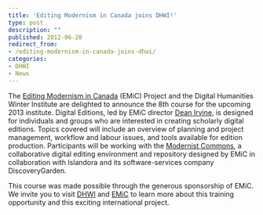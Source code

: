 ```yaml
---
title: 'Editing Modernism in Canada joins DHWI!'
type: post
description: ""
published: 2012-06-20
redirect_from: 
- /editing-modernism-in-canada-joins-dhwi/
categories:
- DHWI
- News
---
```

The [Editing Modernism in Canada](http://editingmodernism.ca/) (EMiC) Project and the Digital Humanities Winter Institute are delighted to announce the 8th course for the upcoming 2013 institute. Digital Editions, led by EMiC director [Dean Irvine](http://editingmodernism.ca/about-us/director/), is designed for individuals and groups who are interested in creating scholarly digital editions. Topics covered will include an overview of planning and project management, workflow and labour issues, and tools available for edition production. Participants will be working with the [Modernist Commons](http://modernistcommons.ca/), a collaborative digital editing environment and repository designed by EMiC in collaboration with Islandora and its software-services company DiscoveryGarden.

This course was made possible through the generous sponsorship of EMiC. We invite you to visit [DHWI](http://mith.umd.edu/research/dhwi-2013/ "DHWI 2013") and [EMiC](http://editingmodernism.ca/) to learn more about this training opportunity and this exciting international project.

